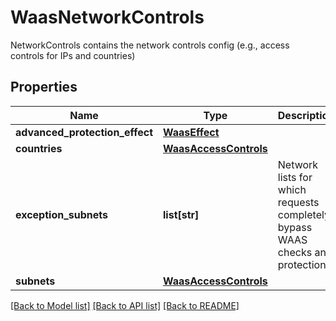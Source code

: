 # WaasNetworkControls

NetworkControls contains the network controls config (e.g., access controls for IPs and countries)

## Properties
Name | Type | Description | Notes
------------ | ------------- | ------------- | -------------
**advanced_protection_effect** | [**WaasEffect**](WaasEffect.md) |  | [optional] 
**countries** | [**WaasAccessControls**](WaasAccessControls.md) |  | [optional] 
**exception_subnets** | **list[str]** | Network lists for which requests completely bypass WAAS checks and protections.  | [optional] 
**subnets** | [**WaasAccessControls**](WaasAccessControls.md) |  | [optional] 

[[Back to Model list]](../README.md#documentation-for-models) [[Back to API list]](../README.md#documentation-for-api-endpoints) [[Back to README]](../README.md)



